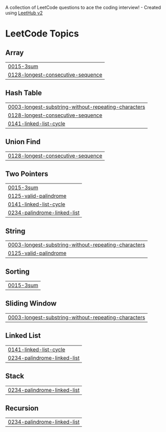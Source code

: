 A collection of LeetCode questions to ace the coding interview! - Created using [LeetHub v2](https://github.com/arunbhardwaj/LeetHub-2.0)
<!---LeetCode Topics Start-->
# LeetCode Topics
## Array
|  |
| ------- |
| [0015-3sum](https://github.com/SP2481/Leetcode-Problems/tree/master/0015-3sum) |
| [0128-longest-consecutive-sequence](https://github.com/SP2481/Leetcode-Problems/tree/master/0128-longest-consecutive-sequence) |
## Hash Table
|  |
| ------- |
| [0003-longest-substring-without-repeating-characters](https://github.com/SP2481/Leetcode-Problems/tree/master/0003-longest-substring-without-repeating-characters) |
| [0128-longest-consecutive-sequence](https://github.com/SP2481/Leetcode-Problems/tree/master/0128-longest-consecutive-sequence) |
| [0141-linked-list-cycle](https://github.com/SP2481/Leetcode-Problems/tree/master/0141-linked-list-cycle) |
## Union Find
|  |
| ------- |
| [0128-longest-consecutive-sequence](https://github.com/SP2481/Leetcode-Problems/tree/master/0128-longest-consecutive-sequence) |
## Two Pointers
|  |
| ------- |
| [0015-3sum](https://github.com/SP2481/Leetcode-Problems/tree/master/0015-3sum) |
| [0125-valid-palindrome](https://github.com/SP2481/Leetcode-Problems/tree/master/0125-valid-palindrome) |
| [0141-linked-list-cycle](https://github.com/SP2481/Leetcode-Problems/tree/master/0141-linked-list-cycle) |
| [0234-palindrome-linked-list](https://github.com/SP2481/Leetcode-Problems/tree/master/0234-palindrome-linked-list) |
## String
|  |
| ------- |
| [0003-longest-substring-without-repeating-characters](https://github.com/SP2481/Leetcode-Problems/tree/master/0003-longest-substring-without-repeating-characters) |
| [0125-valid-palindrome](https://github.com/SP2481/Leetcode-Problems/tree/master/0125-valid-palindrome) |
## Sorting
|  |
| ------- |
| [0015-3sum](https://github.com/SP2481/Leetcode-Problems/tree/master/0015-3sum) |
## Sliding Window
|  |
| ------- |
| [0003-longest-substring-without-repeating-characters](https://github.com/SP2481/Leetcode-Problems/tree/master/0003-longest-substring-without-repeating-characters) |
## Linked List
|  |
| ------- |
| [0141-linked-list-cycle](https://github.com/SP2481/Leetcode-Problems/tree/master/0141-linked-list-cycle) |
| [0234-palindrome-linked-list](https://github.com/SP2481/Leetcode-Problems/tree/master/0234-palindrome-linked-list) |
## Stack
|  |
| ------- |
| [0234-palindrome-linked-list](https://github.com/SP2481/Leetcode-Problems/tree/master/0234-palindrome-linked-list) |
## Recursion
|  |
| ------- |
| [0234-palindrome-linked-list](https://github.com/SP2481/Leetcode-Problems/tree/master/0234-palindrome-linked-list) |
<!---LeetCode Topics End-->